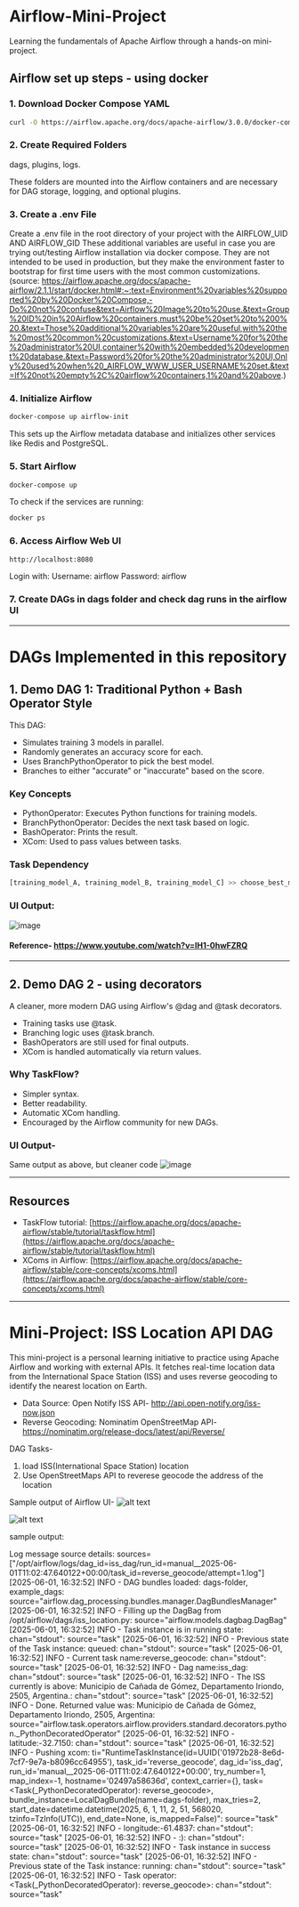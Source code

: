 # Airflow-Mini-Project
Learning the fundamentals of Apache Airflow through a hands-on mini-project. 

## Airflow set up steps - using docker
### 1. Download Docker Compose YAML

```bash
curl -O https://airflow.apache.org/docs/apache-airflow/3.0.0/docker-compose.yaml
```
### 2. Create Required Folders
dags, plugins, logs.


These folders are mounted into the Airflow containers and are necessary for DAG storage, logging, and optional plugins.

### 3. Create a .env File
Create a .env file in the root directory of your project with the AIRFLOW_UID AND AIRFLOW_GID 
These additional variables are useful in case you are trying out/testing Airflow installation via docker compose. They are not intended to be used in production, but they make the environment faster to bootstrap for first time users with the most common customizations.
(source: https://airflow.apache.org/docs/apache-airflow/2.1.1/start/docker.html#:~:text=Environment%20variables%20supported%20by%20Docker%20Compose,-Do%20not%20confuse&text=Airflow%20Image%20to%20use.&text=Group%20ID%20in%20Airflow%20containers,must%20be%20set%20to%200%20.&text=Those%20additional%20variables%20are%20useful,with%20the%20most%20common%20customizations.&text=Username%20for%20the%20administrator%20UI,container%20with%20embedded%20development%20database.&text=Password%20for%20the%20administrator%20UI,Only%20used%20when%20_AIRFLOW_WWW_USER_USERNAME%20set.&text=If%20not%20empty%2C%20airflow%20containers,1%20and%20above.)

### 4. Initialize Airflow
```bash
docker-compose up airflow-init
```
This sets up the Airflow metadata database and initializes other services like Redis and PostgreSQL.

### 5. Start Airflow
```bash
docker-compose up
```
To check if the services are running:
```bash
docker ps
```
### 6. Access Airflow Web UI
```bash
http://localhost:8080
```
Login with:
Username: airflow
Password: airflow

### 7. Create DAGs in dags folder and check dag runs in the airflow UI
---
# DAGs Implemented in this repository
## 1. Demo DAG 1: Traditional Python + Bash Operator Style

This DAG:

* Simulates training 3 models in parallel.
* Randomly generates an accuracy score for each.
* Uses BranchPythonOperator to pick the best model.
* Branches to either "accurate" or "inaccurate" based on the score.

### Key Concepts

* PythonOperator: Executes Python functions for training models.
* BranchPythonOperator: Decides the next task based on logic.
* BashOperator: Prints the result.
* XCom: Used to pass values between tasks.

### Task Dependency

```python
[training_model_A, training_model_B, training_model_C] >> choose_best_model >> [accurate, inaccurate]
```

### UI Output:
![image](https://github.com/user-attachments/assets/f8b7f547-1c97-4a0f-b144-4aab0fc97e2f)

#### Reference- https://www.youtube.com/watch?v=IH1-0hwFZRQ
---

## 2. Demo DAG 2 - using decorators

A cleaner, more modern DAG using Airflow's @dag and @task decorators.

* Training tasks use @task.
* Branching logic uses @task.branch.
* BashOperators are still used for final outputs.
* XCom is handled automatically via return values.

### Why TaskFlow?

* Simpler syntax.
* Better readability.
* Automatic XCom handling.
* Encouraged by the Airflow community for new DAGs.

### UI Output-
Same output as above, but cleaner code
![image](https://github.com/user-attachments/assets/504c0654-de6b-4c75-a9e3-3a9b9f145266)

---

## Resources

* TaskFlow tutorial: [https://airflow.apache.org/docs/apache-airflow/stable/tutorial/taskflow.html](https://airflow.apache.org/docs/apache-airflow/stable/tutorial/taskflow.html)
* XComs in Airflow: [https://airflow.apache.org/docs/apache-airflow/stable/core-concepts/xcoms.html](https://airflow.apache.org/docs/apache-airflow/stable/core-concepts/xcoms.html)

---
# Mini-Project: ISS Location API DAG
This mini-project is a personal learning initiative to practice using Apache Airflow and working with external APIs. It fetches real-time location data from the International Space Station (ISS) and uses reverse geocoding to identify the nearest location on Earth.
* Data Source: Open Notify ISS API- http://api.open-notify.org/iss-now.json
* Reverse Geocoding: Nominatim OpenStreetMap API- https://nominatim.org/release-docs/latest/api/Reverse/


DAG Tasks-
1. load ISS(International Space Station) location
2. Use OpenStreetMaps API to reverese geocode the address of the location

Sample output of Airflow UI- 
![alt text](image.png)

![alt text](image-1.png)

sample output:


Log message source details: sources=["/opt/airflow/logs/dag_id=iss_dag/run_id=manual__2025-06-01T11:02:47.640122+00:00/task_id=reverse_geocode/attempt=1.log"]
[2025-06-01, 16:32:52] INFO - DAG bundles loaded: dags-folder, example_dags: source="airflow.dag_processing.bundles.manager.DagBundlesManager"
[2025-06-01, 16:32:52] INFO - Filling up the DagBag from /opt/airflow/dags/iss_location.py: source="airflow.models.dagbag.DagBag"
[2025-06-01, 16:32:52] INFO - Task instance is in running state: chan="stdout": source="task"
[2025-06-01, 16:32:52] INFO -  Previous state of the Task instance: queued: chan="stdout": source="task"
[2025-06-01, 16:32:52] INFO - Current task name:reverse_geocode: chan="stdout": source="task"
[2025-06-01, 16:32:52] INFO - Dag name:iss_dag: chan="stdout": source="task"
[2025-06-01, 16:32:52] INFO - The ISS currently is above: Municipio de Cañada de Gómez, Departamento Iriondo, 2505, Argentina.: chan="stdout": source="task"
[2025-06-01, 16:32:52] INFO - Done. Returned value was: Municipio de Cañada de Gómez, Departamento Iriondo, 2505, Argentina: source="airflow.task.operators.airflow.providers.standard.decorators.python._PythonDecoratedOperator"
[2025-06-01, 16:32:52] INFO -  latitude:-32.7150: chan="stdout": source="task"
[2025-06-01, 16:32:52] INFO - Pushing xcom: ti="RuntimeTaskInstance(id=UUID('01972b28-8e6d-7cf7-9e7a-b8096cc64955'), task_id='reverse_geocode', dag_id='iss_dag', run_id='manual__2025-06-01T11:02:47.640122+00:00', try_number=1, map_index=-1, hostname='02497a58636d', context_carrier={}, task=<Task(_PythonDecoratedOperator): reverse_geocode>, bundle_instance=LocalDagBundle(name=dags-folder), max_tries=2, start_date=datetime.datetime(2025, 6, 1, 11, 2, 51, 568020, tzinfo=TzInfo(UTC)), end_date=None, is_mapped=False)": source="task"
[2025-06-01, 16:32:52] INFO - longitude:-61.4837: chan="stdout": source="task"
[2025-06-01, 16:32:52] INFO -  :): chan="stdout": source="task"
[2025-06-01, 16:32:52] INFO - Task instance in success state: chan="stdout": source="task"
[2025-06-01, 16:32:52] INFO -  Previous state of the Task instance: running: chan="stdout": source="task"
[2025-06-01, 16:32:52] INFO - Task operator:<Task(_PythonDecoratedOperator): reverse_geocode>: chan="stdout": source="task"
